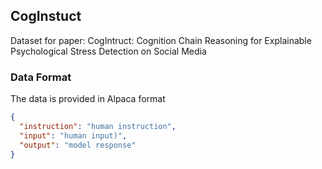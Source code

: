 ## CogInstuct
Dataset for paper: CogIntruct: Cognition Chain Reasoning for Explainable Psychological Stress Detection on Social Media
### Data Format
The data is provided in Alpaca format
```json
{
  "instruction": "human instruction",
  "input": "human input)",
  "output": "model response"
}
```
